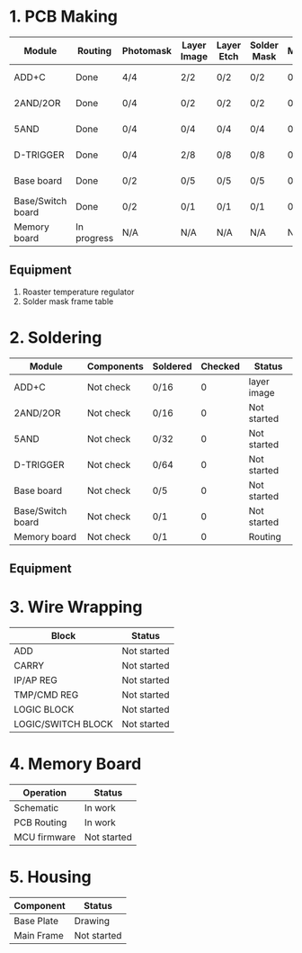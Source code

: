 # 1. PCB Making

| Module            | Routing     | Photomask   | Layer Image | Layer Etch | Solder Mask | Milling | Plates | Pcb    |  Make Status  |
|-------------------|-------------|-------------|-------------|------------|-------------|---------|--------|--------|---------------|
|ADD+C              | Done        |    4/4      |    2/2      |    0/2     |      0/2    |   0/2   |  2     |  16    |  layer image  |
|2AND/2OR           | Done        |    0/4      |    0/2      |    0/2     |      0/2    |   0/2   |  2(?)  |  16(?) |  Not started  |
|5AND               | Done        |    0/4      |    0/4      |    0/4     |      0/4    |   0/4   |  4     |  32    |  Not started  |
|D-TRIGGER          | Done        |    0/4      |    2/8      |    0/8     |      0/8    |   0/8   |  8     |  64    |  Not started  |
|Base board         | Done        |    0/2      |    0/5      |    0/5     |      0/5    |   0/5   |  5     |   5    |  Not started  |
|Base/Switch board  | Done        |    0/2      |    0/1      |    0/1     |      0/1    |   0/1   |  1     |   1    |  Not started  |
|Memory board       | In progress |     N/A     |    N/A      |    N/A     |      N/A    |   N/A   |  1     |   1    |  Routing      |
## Equipment
1. Roaster temperature regulator
2. Solder mask frame table

# 2. Soldering
| Module            | Components  | Soldered    | Checked  |    Status    |
|-------------------|-------------|-------------|----------|--------------|
|ADD+C              |  Not check  |   0/16      |    0     | layer image  |
|2AND/2OR           |  Not check  |   0/16      |    0     | Not started  |
|5AND               |  Not check  |   0/32      |    0     |  Not started |
|D-TRIGGER          |  Not check  |   0/64      |    0     |  Not started |
|Base board         |  Not check  |   0/5       |    0     |  Not started |
|Base/Switch board  |  Not check  |   0/1       |    0     |  Not started |
|Memory board       |  Not check  |   0/1       |    0     |  Routing     |
## Equipment


# 3. Wire Wrapping
|Block               |     Status    |     
|--------------------|---------------|
|ADD                 |  Not started  |
|CARRY               |  Not started  |
|IP/AP REG           |  Not started  |
|TMP/CMD REG         |  Not started  |
|LOGIC BLOCK         |  Not started  |
|LOGIC/SWITCH BLOCK  |  Not started  |

# 4. Memory Board 
| Operation           |  Status       |
|---------------------|---------------|
| Schematic           |  In work      |
| PCB Routing         |  In work      |
| MCU firmware        |  Not started  |


# 5. Housing
|  Component          |   Status     |
|---------------------|--------------|
| Base Plate          | Drawing      |
| Main Frame          | Not started  |
